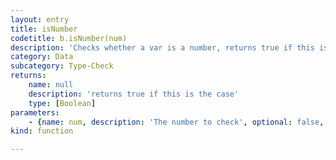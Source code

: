 ```yaml
---
layout: entry
title: isNumber
codetitle: b.isNumber(num)
description: 'Checks whether a var is a number, returns true if this is the case'
category: Data
subcategory: Type-Check
returns:
    name: null
    description: 'returns true if this is the case'
    type: [Boolean]
parameters:
    - {name: num, description: 'The number to check', optional: false, type: [Object, String, Number, Boolean]}
kind: function

---
```

